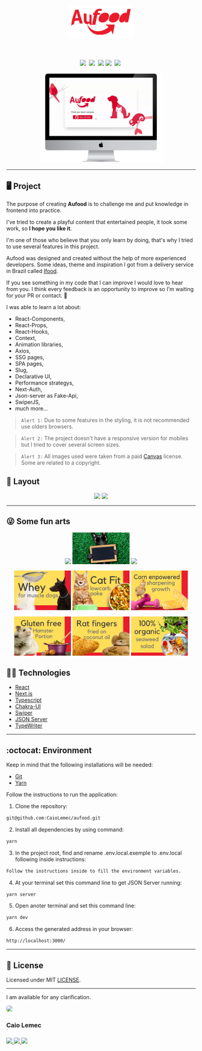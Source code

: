 <h1 align="center">
    <img alt="logo" title="Logotype" src="./public/images/Logotype.png" width="35%" />
</h1>
<br>
<p align="center">
  <a href="#desktop_computer-project"><img src="https://img.shields.io/static/v1?label=&message=Project&color=EA1D2C&style=for-the-badge&logo=Next.js"/></a>&nbsp;
  <a href="#nail_care-layout"><img src="https://img.shields.io/static/v1?label=&message=Layout&color=EA1D2C&style=for-the-badge&logo=CSS3"/></a>&nbsp;
  <a href="#technologist-technologies"><img src="https://img.shields.io/static/v1?label=&message=Technologies&color=EA1D2C&style=for-the-badge&logo=Jamstack"/></a>
  <a href="#octocat-environment"><img src="https://img.shields.io/static/v1?label=&message=Environment&color=EA1D2C&style=for-the-badge&logo=visual-studio-code"/></a>&nbsp;
  <a href="#bookmark_tabs-license"><img src="https://img.shields.io/static/v1?label=&message=License&color=EA1D2C&style=for-the-badge&logo=LibreOffice"/></a>&nbsp;
</p>

<p align="center">
 <img alt="mockup" src="./public/images/readme/mockup2.png" width="65%">
</p>
<hr>

## :desktop_computer: Project

The purpose of creating <Strong>Aufood</Strong> is to challenge me and put knowledge in frontend into practice.

I've tried to create a playful content that entertained people, it took some work, so <strong>I hope you like it</strong>.

I'm one of those who believe that you only learn by doing, that's why I tried to use several features in this project.

Aufood was designed and created without the help of more experienced developers. Some ideas, theme and inspiration I got from a delivery service in Brazil called [Ifood](https://www.ifood.com.br/).

If you see something in my code that I can improve I would love to hear from you. I think every feedback is an opportunity to improve so I'm waiting for your PR or contact. 💌

I was able to learn a lot about:

- React-Components,
- React-Props,
- React-Hooks,
- Context,
- Animation libraries,
- Axios,
- SSG pages,
- SPA pages,
- Slug,
- Declarative UI,
- Performance strategys,
- Next-Auth,
- Json-server as Fake-Api,
- SwiperJS,
- much more...

>`Alert 1:` Due to some features in the styling, it is not recommended use olders browsers.

>`Alert 2:` The project doesn't have a responsive version for mobiles but I tried to cover several screen sizes.

>`Alert 3:` All images used were taken from a paid [Canvas](https://www.canva.com/) license. Some are related to a copyright.


## :nail_care: Layout
<p align="center">
<img src="./public/images/readme/mockup1.gif" width="auto"/>
<img src="./public/images/readme/mockup.gif" width="auto"/>
</p>
<hr>

## :stuck_out_tongue_winking_eye: Some fun arts

<p align="center">
<img src="./public/images/swiper-1.gif" width="30%"/>
<img src="./public/images/swiper-2.gif" width="30%"/>
<img src="./public/images/swiper-3.gif" width="30%"/>
</p>

<p align="center">
<img src="./public/images/food/dog/dog2.png" width="30%"/>
<img src="./public/images/food/cat/cat2.png" width="30%"/>
<img src="./public/images/food/bird/bird1.png" width="30%"/>
</p>

<p align="center">
<img src="./public/images/food/rodent/rodent1.png" width="30%"/>
<img src="./public/images/food/reptile/reptile2.png" width="30%"/>
<img src="./public/images/food/fish/fish1.png" width="30%"/>
</p>

## :technologist: Technologies

- [React](https://pt-br.reactjs.org/)
- [Next.js](https://nextjs.org/)
- [Typescript](https://www.typescriptlang.org/)
- [Chakra-UI](https://chakra-ui.com/)
- [Swiper](https://swiperjs.com/)
- [JSON Server](https://www.npmjs.com/package/json-server)
- [TypeWriter](https://www.npmjs.com/package/typewriter-effect)
<hr>

## :octocat: Environment

Keep in mind that the following installations will be needed:

- [Git](https://git-scm.com/book/pt-br/v2/Come%C3%A7ando-Instalando-o-Git)
- [Yarn](https://classic.yarnpkg.com/en/docs/install/#debian-stable)

Follow the instructions to run the application:

1. Clone the repository: 
```bash 
git@github.com:CaioLemec/aufood.git
```
2. Install all dependencies by using command:
```bash
yarn
```
3. In the project root, find and rename .env.local.exemple to .env.local following inside instructions:
```bash
Follow the instructions inside to fill the environment variables.
```
4. At your terminal set this command line to get JSON Server running:
```bash
yarn server
```
5. Open anoter terminal and set this command line:
```bash
yarn dev
```
6. Access the generated address in your browser:
```bash
http://localhost:3000/
```
<hr>

## :bookmark_tabs: License

Licensed under MIT [LICENSE](./LICENSE.md).

<hr>

I am available for any clarification. 
    
<img style="border-radius: 30%;" src="https://avatars3.githubusercontent.com/u/59886891?s=460&v=4" width="75px;"/>
<h3>Caio Lemec<h3>
<a href="https://t.me/caiolemec"><img src="https://img.shields.io/badge/Telegram-EA1D2C?style=for-the-badge&logo=telegram&logoColor=white"/>
<a href="mailto:caiolemec@gmail.com"><img src="https://img.shields.io/static/v1?label=&message=E-mail&color=EA1D2C&style=for-the-badge&logo=Gmail"/>
<a href="https://www.linkedin.com/in/caiolemec/"><img src="https://img.shields.io/static/v1?label=&message=LinkedIn&color=EA1D2C&style=for-the-badge&logo=linkedin"/>
<br>
</p>
